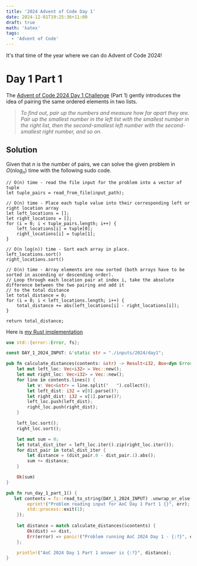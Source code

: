```yaml
---
title: '2024 Advent of Code Day 1'
date: 2024-12-01T19:25:36+11:00
draft: true
math: 'katex'
tags:
  - 'Advent of Code'
---
```


It's that time of the year where we can do Advent of Code 2024!

# Day 1 Part 1
The [Advent of Code 2024 Day 1 Challenge](https://adventofcode.com/2024/day/1) (Part 1) gently introduces the idea of
pairing the same ordered elements in two lists.

> *To find out, pair up the numbers and measure how far apart they are. Pair up the smallest number in the left list
> with the smallest number in the right list, then the second-smallest left number with the second-smallest right
> number, and so on.*

## Solution
Given that $n$ is the number of pairs, we can solve the given problem in $O(nlog_n)$ time with the following sudo code.

```
// O(n) time - read the file input for the problem into a vector of tuple
let tuple_pairs = read_from_file(input_path);

// O(n) time - Place each tuple value into their corresponding left or right location array
let left_locations = [];
let right_locations = [];
for (i = 0; i < tuple_pairs.length; i++) {
    left_locations[i] = tuple[0];
    right_locations[i] = tuple[1];
}

// O(n log(n)) time - Sort each array in place.
left_locations.sort()
right_locations.sort()

// O(n) time - Array elements are now sorted (both arrays have to be sorted in ascending or descending order).
// Loop through each location pair at index i, take the absolute difference between the two pairing and add it
// to the total distance
let total_distance = 0;
for (i = 0; i < left_locations.length; i++) {
    total_distance += abs(left_locations[i] - right_locations[i]);
}

return total_distance;
```


Here is [my Rust implementation](https://github.com/Jr-14/advent-of-rust/blob/main/src/aoc2024/day1.rs#L6)
```Rust
use std::{error::Error, fs};

const DAY_1_2024_INPUT: &'static str = "./inputs/2024/day1";

pub fn calculate_distances(contents: &str) -> Result<i32, Box<dyn Error>> {
    let mut left_loc: Vec<i32> = Vec::new();
    let mut right_loc: Vec<i32> = Vec::new();
    for line in contents.lines() {
        let v: Vec<&str> = line.split("   ").collect();
        let left_dist: i32 = v[0].parse()?;
        let right_dist: i32 = v[1].parse()?;
        left_loc.push(left_dist); 
        right_loc.push(right_dist); 
    }

    left_loc.sort();
    right_loc.sort();

    let mut sum = 0;
    let total_dist_iter = left_loc.iter().zip(right_loc.iter());
    for dist_pair in total_dist_iter {
        let distance = (dist_pair.0 - dist_pair.1).abs();
        sum += distance;
    }

    Ok(sum)
}

pub fn run_day_1_part_1() {
   let contents = fs::read_to_string(DAY_1_2024_INPUT) .unwrap_or_else(|err| {
        eprint!("Problem reading input for AoC Day 1 Part 1 {}", err);
        std::process::exit(1);
    });
    
    let distance = match calculate_distances(&contents) {
        Ok(dist) => dist,
        Err(error) => panic!("Problem running AoC 2024 Day 1 - {:?}", error)
    };

    println!("AoC 2024 Day 1 Part 1 answer is {:?}", distance);
}
```
